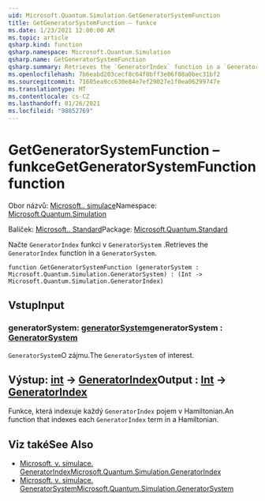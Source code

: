 ```yaml
---
uid: Microsoft.Quantum.Simulation.GetGeneratorSystemFunction
title: GetGeneratorSystemFunction – funkce
ms.date: 1/23/2021 12:00:00 AM
ms.topic: article
qsharp.kind: function
qsharp.namespace: Microsoft.Quantum.Simulation
qsharp.name: GetGeneratorSystemFunction
qsharp.summary: Retrieves the `GeneratorIndex` function in a `GeneratorSystem`.
ms.openlocfilehash: 7b6eabd203cecf8c64f0bff3e06f08a0bec31bf2
ms.sourcegitcommit: 71605ea9cc630e84e7ef29027e1f0ea06299747e
ms.translationtype: MT
ms.contentlocale: cs-CZ
ms.lasthandoff: 01/26/2021
ms.locfileid: "98852769"
---
```

# <a name="getgeneratorsystemfunction-function"></a><span data-ttu-id="e66ac-102">GetGeneratorSystemFunction – funkce</span><span class="sxs-lookup"><span data-stu-id="e66ac-102">GetGeneratorSystemFunction function</span></span>

<span data-ttu-id="e66ac-103">Obor názvů: [Microsoft.. simulace](xref:Microsoft.Quantum.Simulation)</span><span class="sxs-lookup"><span data-stu-id="e66ac-103">Namespace: [Microsoft.Quantum.Simulation](xref:Microsoft.Quantum.Simulation)</span></span>

<span data-ttu-id="e66ac-104">Balíček: [Microsoft.. Standard](https://nuget.org/packages/Microsoft.Quantum.Standard)</span><span class="sxs-lookup"><span data-stu-id="e66ac-104">Package: [Microsoft.Quantum.Standard](https://nuget.org/packages/Microsoft.Quantum.Standard)</span></span>


<span data-ttu-id="e66ac-105">Načte `GeneratorIndex` funkci v `GeneratorSystem` .</span><span class="sxs-lookup"><span data-stu-id="e66ac-105">Retrieves the `GeneratorIndex` function in a `GeneratorSystem`.</span></span>

```qsharp
function GetGeneratorSystemFunction (generatorSystem : Microsoft.Quantum.Simulation.GeneratorSystem) : (Int -> Microsoft.Quantum.Simulation.GeneratorIndex)
```


## <a name="input"></a><span data-ttu-id="e66ac-106">Vstup</span><span class="sxs-lookup"><span data-stu-id="e66ac-106">Input</span></span>

### <a name="generatorsystem--generatorsystem"></a><span data-ttu-id="e66ac-107">generatorSystem: [generatorSystem](xref:Microsoft.Quantum.Simulation.GeneratorSystem)</span><span class="sxs-lookup"><span data-stu-id="e66ac-107">generatorSystem : [GeneratorSystem](xref:Microsoft.Quantum.Simulation.GeneratorSystem)</span></span>

<span data-ttu-id="e66ac-108">`GeneratorSystem`O zájmu.</span><span class="sxs-lookup"><span data-stu-id="e66ac-108">The `GeneratorSystem` of interest.</span></span>



## <a name="output--int---generatorindex"></a><span data-ttu-id="e66ac-109">Výstup: [int](xref:microsoft.quantum.lang-ref.int) -> [GeneratorIndex](xref:Microsoft.Quantum.Simulation.GeneratorIndex)</span><span class="sxs-lookup"><span data-stu-id="e66ac-109">Output : [Int](xref:microsoft.quantum.lang-ref.int) -> [GeneratorIndex](xref:Microsoft.Quantum.Simulation.GeneratorIndex)</span></span>

<span data-ttu-id="e66ac-110">Funkce, která indexuje každý `GeneratorIndex` pojem v Hamiltonian.</span><span class="sxs-lookup"><span data-stu-id="e66ac-110">An function that indexes each `GeneratorIndex` term in a Hamiltonian.</span></span>

## <a name="see-also"></a><span data-ttu-id="e66ac-111">Viz také</span><span class="sxs-lookup"><span data-stu-id="e66ac-111">See Also</span></span>

- [<span data-ttu-id="e66ac-112">Microsoft. v. simulace. GeneratorIndex</span><span class="sxs-lookup"><span data-stu-id="e66ac-112">Microsoft.Quantum.Simulation.GeneratorIndex</span></span>](xref:Microsoft.Quantum.Simulation.GeneratorIndex)
- [<span data-ttu-id="e66ac-113">Microsoft. v. simulace. GeneratorSystem</span><span class="sxs-lookup"><span data-stu-id="e66ac-113">Microsoft.Quantum.Simulation.GeneratorSystem</span></span>](xref:Microsoft.Quantum.Simulation.GeneratorSystem)
